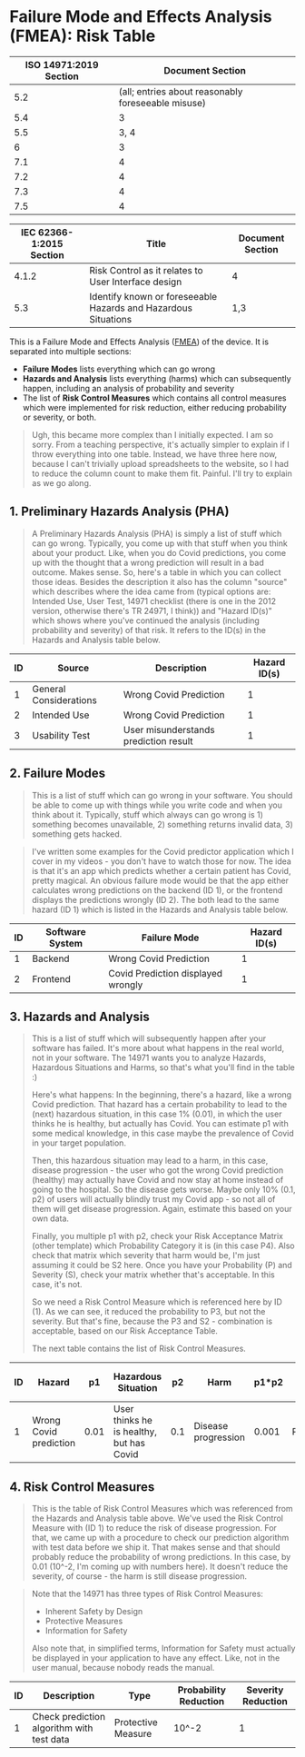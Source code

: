 <!--
This work is licensed under the Creative Commons Attribution 4.0 International
License:

    <http://creativecommons.org/licenses/by/4.0/>

Templates copyright OpenRegulatory. Originals available at:

    <https://openregulatory.com/templates/>

General content copyright Radiotherapy AI.
-->

# Failure Mode and Effects Analysis (FMEA): Risk Table

| ISO 14971:2019 Section | Document Section                                   |
|------------------------|----------------------------------------------------|
| 5.2                    | (all; entries about reasonably foreseeable misuse) |
| 5.4                    | 3                                                  |
| 5.5                    | 3, 4                                               |
| 6                      | 3                                                  |
| 7.1                    | 4                                                  |
| 7.2                    | 4                                                  |
| 7.3                    | 4                                                  |
| 7.5                    | 4                                                  |

| IEC 62366-1:2015 Section | Title                                                          | Document Section |
|--------------------------|----------------------------------------------------------------|------------------|
| 4.1.2                    | Risk Control as it relates to User Interface design            | 4                |
| 5.3                      | Identify known or foreseeable Hazards and Hazardous Situations | 1,3              |

This is a Failure Mode and Effects Analysis ([FMEA][wikipedia-fmea]) of the device. It is separated into
multiple sections:

 * **Failure Modes** lists everything which can go wrong
 * **Hazards and Analysis** lists everything (harms) which can subsequently happen, including an analysis of
   probability and severity
 * The list of **Risk Control Measures** which contains all control measures which were implemented for risk
   reduction, either reducing probability or severity, or both.

> Ugh, this became more complex than I initially expected. I am so sorry. From a teaching perspective, it's
> actually simpler to explain if I throw everything into one table. Instead, we have three here now, because I
> can't trivially upload spreadsheets to the website, so I had to reduce the column count to make them
> fit. Painful. I'll try to explain as we go along.

## 1. Preliminary Hazards Analysis (PHA)

> A Preliminary Hazards Analysis (PHA) is simply a list of stuff which can go wrong. Typically, you come up
> with that stuff when you think about your product. Like, when you do Covid predictions, you come up with the
> thought that a wrong prediction will result in a bad outcome. Makes sense. So, here's a table in which you
> can collect those ideas. Besides the description it also has the column "source" which describes where the
> idea came from (typical options are: Intended Use, User Test, 14971 checklist (there is one in the 2012
> version, otherwise there's TR 24971, I think)) and "Hazard ID(s)" which shows where you've continued the
> analysis (including probability and severity) of that risk. It refers to the ID(s) in the Hazards and
> Analysis table below.

| ID | Source                 | Description                           | Hazard ID(s) |
|----|------------------------|---------------------------------------|--------------|
| 1  | General Considerations | Wrong Covid Prediction                | 1            |
| 2  | Intended Use           | Wrong Covid Prediction                | 1            |
| 3  | Usability Test         | User misunderstands prediction result | 1            |


## 2. Failure Modes

> This is a list of stuff which can go wrong in your software. You should be able to come up with things while
> you write code and when you think about it. Typically, stuff which always can go wrong is 1) something
> becomes unavailable, 2) something returns invalid data, 3) something gets hacked.

> I've written some examples for the Covid predictor application which I cover in my videos - you don't have
> to watch those for now. The idea is that it's an app which predicts whether a certain patient has Covid,
> pretty magical. An obvious failure mode would be that the app either calculates wrong predictions on the
> backend (ID 1), or the frontend displays the predictions wrongly (ID 2). The both lead to the same hazard
> (ID 1) which is listed in the Hazards and Analysis table below.

| ID | Software System | Failure Mode                       | Hazard ID(s) |
|----|-----------------|------------------------------------|--------------|
| 1  | Backend         | Wrong Covid Prediction             | 1            |
| 2  | Frontend        | Covid Prediction displayed wrongly | 1            |

## 3. Hazards and Analysis

> This is a list of stuff which will subsequently happen after your software has failed. It's more about what
> happens in the real world, not in your software. The 14971 wants you to analyze Hazards, Hazardous
> Situations and Harms, so that's what you'll find in the table :)
>
> Here's what happens: In the beginning, there's a hazard, like a wrong Covid prediction. That hazard has a
> certain probability to lead to the (next) hazardous situation, in this case 1% (0.01), in which the user
> thinks he is healthy, but actually has Covid. You can estimate p1 with some medical knowledge, in this case
> maybe the prevalence of Covid in your target population.
>
> Then, this hazardous situation may lead to a harm, in this case, disease progression - the user who got the
> wrong Covid prediction (healthy) may actually have Covid and now stay at home instead of going to the
> hospital. So the disease gets worse. Maybe only 10% (0.1, p2) of users will actually blindly trust my Covid
> app - so not all of them will get disease progression. Again, estimate this based on your own data.
>
> Finally, you multiple p1 with p2, check your Risk Acceptance Matrix (other template) which Probability
> Category it is (in this case P4). Also check that matrix which severity that harm would be, I'm just
> assuming it could be S2 here. Once you have your Probability (P) and Severity (S), check your matrix whether
> that's acceptable. In this case, it's not.
>
> So we need a Risk Control Measure which is referenced here by ID (1). As we can see, it reduced the
> probability to P3, but not the severity. But that's fine, because the P3 and S2 - combination is acceptable,
> based on our Risk Acceptance Table.
>
> The next table contains the list of Risk Control Measures.

| ID | Hazard                 | p1   | Hazardous Situation                      | p2  | Harm                | p1*p2 | P  | S  | Acceptable? | Comment | Risk Control ID(s) | P  | S  | Acceptable? |
|----|------------------------|------|------------------------------------------|-----|---------------------|-------|----|----|-------------|---------|--------------------|----|----|-------------|
| 1  | Wrong Covid prediction | 0.01 | User thinks he is healthy, but has Covid | 0.1 | Disease progression | 0.001 | P4 | S2 | No          |         | 1                  | P3 | S2 | Yes         |

## 4. Risk Control Measures

> This is the table of Risk Control Measures which was referenced from the Hazards and Analysis table
> above. We've used the Risk Control Measure with (ID 1) to reduce the risk of disease progression. For that,
> we came up with a procedure to check our prediction algorithm with test data before we ship it. That makes
> sense and that should probably reduce the probability of wrong predictions. In this case, by 0.01 (10^-2,
> I'm coming up with numbers here). It doesn't reduce the severity, of course - the harm is still disease
> progression.

> Note that the 14971 has three types of Risk Control Measures:
> * Inherent Safety by Design
> * Protective Measures
> * Information for Safety
>
> Also note that, in simplified terms, Information for Safety must actually be displayed in your application
> to have any effect. Like, not in the user manual, because nobody reads the manual.

| ID | Description                               | Type               | Probability Reduction | Severity Reduction |
|----|-------------------------------------------|--------------------|-----------------------|--------------------|
| 1  | Check prediction algorithm with test data | Protective Measure | 10^-2                 | 1                  |


<!-- Links -->

[wikipedia-fmea]: https://en.wikipedia.org/wiki/Failure_mode_and_effects_analysis
